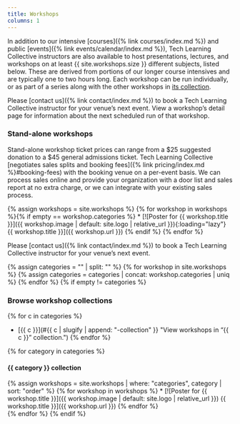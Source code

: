 ```yaml
---
title: Workshops
columns: 1
---
```


In addition to our intensive [courses]({% link courses/index.md %}) and public [events]({% link events/calendar/index.md %}), Tech Learning Collective instructors are also available to host presentations, lectures, and workshops on at least {{ site.workshops.size }} different subjects, listed below. These are derived from portions of our longer course intensives and are typically one to two hours long. Each workshop can be run individually, or as part of a series along with the other workshops in [its collection](#browse-workshop-collections).

Please [contact us]({% link contact/index.md %}) to book a Tech Learning Collective instructor for your venue&rsquo;s next event. View a workshop&rsquo;s detail page for information about the next scheduled run of that workshop.

### Stand-alone workshops

Stand-alone workshop ticket prices can range from a $25 suggested donation to a $45 general admissions ticket. Tech Learning Collective [negotiates sales splits and booking fees]({% link pricing/index.md %}#booking-fees) with the booking venue on a per-event basis. We can process sales online and provide your organization with a door list and sales report at no extra charge, or we can integrate with your existing sales process.

<div class="workshop-list" markdown="1">
{% assign workshops = site.workshops %}
{% for workshop in workshops %}{% if empty == workshop.categories %}
* [![Poster for {{ workshop.title }}]({{ workshop.image | default: site.logo | relative_url }}){:loading="lazy"} {{ workshop.title }}]({{ workshop.url }})
{% endif %}
{% endfor %}
</div>

Please [contact us]({% link contact/index.md %}) to book a Tech Learning Collective instructor for your venue&rsquo;s next event.

{% assign categories = "" | split: "" %}
{% for workshop in site.workshops %}
    {% assign categories = categories | concat: workshop.categories | uniq %}
{% endfor %}
{% if empty != categories %}
### Browse workshop collections

{% for c in categories %}
* [{{ c }}](#{{ c | slugify | append: "-collection" }} "View workshops in &ldquo;{{ c }}&rdquo; collection.")
{% endfor %}

{% for category in categories %}
#### {{ category }} collection

<div class="workshop-list workshop-collection" markdown="1">
{% assign workshops = site.workshops | where: "categories", category | sort: "order" %}
{% for workshop in workshops %}
* [![Poster for {{ workshop.title }}]({{ workshop.image | default: site.logo |  relative_url }}) {{ workshop.title }}]({{ workshop.url }})
{% endfor %}
</div>
{% endfor %}
{% endif %}
